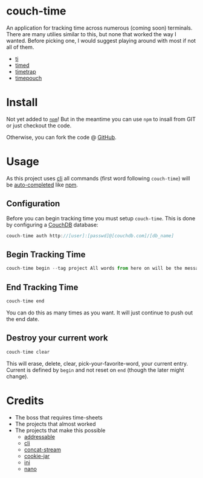 # couch-time

An application for tracking time across numerous (coming soon) terminals. There are many utilies similar to this, but none that worked the way I wanted. Before picking one, I would suggest playing around with most if not all of them.

- [ti](http://ti.sharats.me/)
- [timed](http://adeel.github.io/timed/)
- [timetrap](https://github.com/samg/timetrap)
- [timepouch](https://github.com/chesles/timepouch)

# Install

Not yet added to [`npm`](http://npmjs.org)! But in the meantime you can use `npm`
to insall from GIT or just checkout the code.

Otherwise, you can fork the code @ [GitHub](https://github.com/mimetnet/couch-time/).

# Usage

As this project uses [cli](https://github.com/chriso/cli) all commands (first word following `couch-time`) will be [auto-completed](https://github.com/chriso/cli/blob/master/examples/command.js) like [npm](https://github.com/isaacs/npm).

## Configuration

Before you can begin tracking time you must setup `couch-time`. This is done by configuring a [CouchDB](https://couchdb.apache.org/) database:

``` js
couch-time auth http://[user]:[passwd]@[couchdb.com]/[db_name]
```

## Begin Tracking Time

``` js
couch-time begin --tag project All words from here on will be the message
```

## End Tracking Time

``` js
couch-time end
```

You can do this as many times as you want. It will just continue to push out the end date.

## Destroy your current work 

``` js
couch-time clear
```

This will erase, delete, clear, pick-your-favorite-word, your current entry. Current is defined by `begin` and not reset on `end` (though the later might change).

# Credits

- The boss that requires time-sheets
- The projects that almost worked
- The projects that make this possible
	- [addressable](https://github.com/publicclass/addressable)
	- [cli](https://github.com/chriso/cli)
	- [concat-stream](https://github.com/maxogden/node-concat-stream)
	- [cookie-jar](https://github.com/mikeal/cookie-jar)
	- [ini](https://github.com/isaacs/ini)
	- [nano](https://github.com/dscape/nano)
